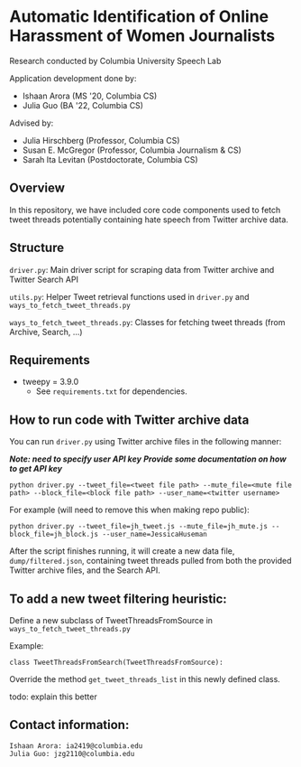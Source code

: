 # Automatic Identification of Online Harassment of Women Journalists
Research conducted by Columbia University Speech Lab

Application development done by:
- Ishaan Arora (MS '20, Columbia CS)
- Julia Guo (BA '22, Columbia CS)

Advised by:
- Julia Hirschberg (Professor, Columbia CS)
- Susan E. McGregor (Professor, Columbia Journalism & CS)
- Sarah Ita Levitan (Postdoctorate, Columbia CS)

## Overview
In this repository, we have included core code components used to fetch tweet threads potentially containing hate speech from Twitter archive data.

## Structure
`driver.py`: Main driver script for scraping data from Twitter archive and Twitter Search API

`utils.py`: Helper Tweet retrieval functions used in `driver.py` and `ways_to_fetch_tweet_threads.py`

`ways_to_fetch_tweet_threads.py`: Classes for fetching tweet threads (from Archive, Search, ...)

## Requirements
- tweepy = 3.9.0
  - See `requirements.txt` for dependencies.

## How to run code with Twitter archive data

You can run `driver.py` using Twitter archive files in the following manner:

***Note: need to specify user API key***
***Provide some documentation on how to get API key***

```
python driver.py --tweet_file=<tweet file path> --mute_file=<mute file path> --block_file=<block file path> --user_name=<twitter username>
```

For example (will need to remove this when making repo public):

```
python driver.py --tweet_file=jh_tweet.js --mute_file=jh_mute.js --block_file=jh_block.js --user_name=JessicaHuseman
```

After the script finishes running, it will create a new data file, `dump/filtered.json`, containing tweet threads pulled from both the provided Twitter archive files, and the Search API.

## To add a new tweet filtering heuristic:
Define a new subclass of TweetThreadsFromSource in `ways_to_fetch_tweet_threads.py`

Example:
```
class TweetThreadsFromSearch(TweetThreadsFromSource):
```

Override the method `get_tweet_threads_list` in this newly defined class.

todo: explain this better

## Contact information:
```
Ishaan Arora: ia2419@columbia.edu
Julia Guo: jzg2110@columbia.edu
```